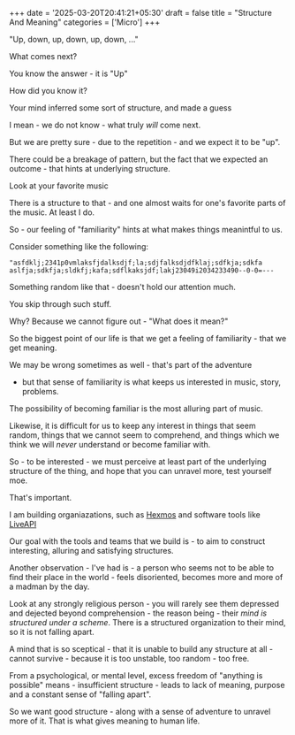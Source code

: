 +++
date = '2025-03-20T20:41:21+05:30'
draft = false
title = "Structure And Meaning"
categories = ['Micro']
+++

"Up, down, up, down, up, down, ..."

What comes next?

You know the answer - it is "Up"

How did you know it?

Your mind inferred some sort of structure, and made a guess

I mean - we do not know - what truly *will* come next.

But we are pretty sure - due to the repetition - and we expect it to be "up". 

There could be a breakage of pattern, but the fact that
we expected an outcome - that hints at underlying structure.

Look  at your favorite music

There is a structure to that - and one almost waits for one's
favorite parts of the music. At least I do.

So - our feeling of "familiarity" hints at what makes things
meanintful to us.

Consider something like the following:

```
"asfdklj;2341p0vmlaksfjdalksdjf;la;sdjfalksdjdfklaj;sdfkja;sdkfa
aslfja;sdkfja;sldkfj;kafa;sdflkaksjdf;lakj23049i2034233490--0-0=---
```

Something random like that - doesn't hold our attention much.

You skip through such stuff.

Why? Because we cannot figure out - "What does it mean?"

So the biggest point of our life is that we get a feeling
of familiarity - that we get meaning.

We may be wrong sometimes as well - that's part of the adventure
- but that sense of familiarity is what keeps us interested in
music, story, problems.

The possibility of becoming familiar is the most alluring part
of music.

Likewise, it is difficult for us to keep any interest in things
that seem random, things that we cannot seem to comprehend, and
things which we think we will *never* understand or become familiar with.

So - to be interested - we must perceive at least part of the underlying
structure of the thing, and hope that you can unravel more, test yourself
moe.

That's important.

I am building organiazations, such as [Hexmos](https://hexmos.com) and software
tools like [LiveAPI](https://hexmos.com/liveapi)

Our goal with the tools and teams that we build is - to aim to construct
interesting, alluring and satisfying structures.

Another observation - I've had is - a person who seems not to be able
to find their place in the world - feels disoriented, becomes
more and more of a madman by the day. 

Look at any strongly religious person - you will rarely see them
depressed and dejected beyond comprehension - the reason being - their
*mind is structured under a scheme*. There is a structured organization to their mind, so it
is not falling apart.

A mind that is so sceptical - that it is unable to build any structure
at all - cannot survive - because it is too unstable, too random - too
free. 

From a psychological, or mental level, excess freedom of "anything is possible"
means - insufficient structure - leads to lack of meaning, purpose and a constant
sense of "falling apart".

So we want good structure - along with a sense of adventure to unravel more of it.
That is what gives meaning to human life.